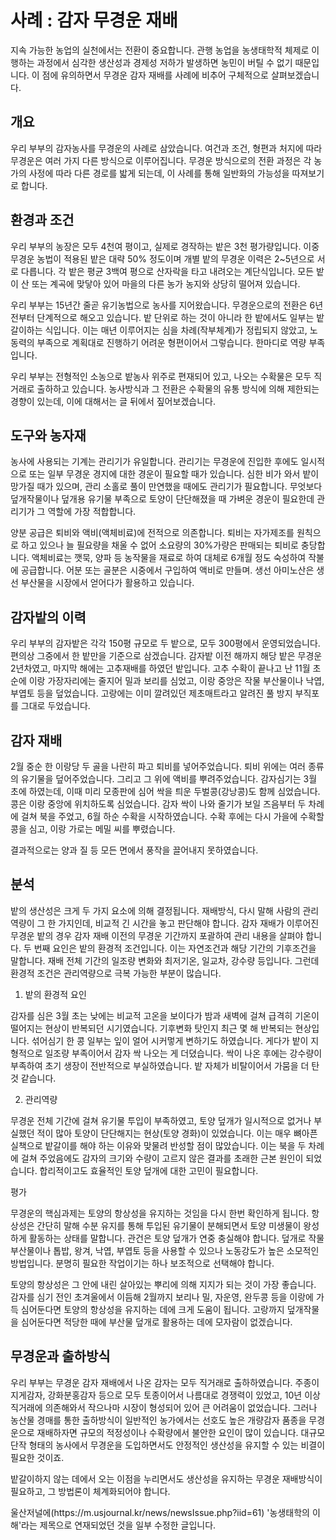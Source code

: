 # 사례 : 감자 무경운 재배

 지속 가능한 농업의 실천에서는 전환이 중요합니다. 관행 농업을 농생태학적 체제로 이행하는 과정에서 심각한 생산성과 경제성 저하가 발생하면 농민이 버틸 수 없기 때문입니다. 이 점에 유의하면서 무경운 감자 재배를 사례에 비추어 구체적으로 살펴보겠습니다.

## 개요

 우리 부부의 감자농사를 무경운의 사례로 삼았습니다. 여건과 조건, 형편과 처지에 따라 무경운은 여러 가지 다른 방식으로 이루어집니다. 무경운 방식으로의 전환 과정은 각 농가의 사정에 따라 다른 경로를 밟게 되는데, 이 사례를 통해 일반화의 가능성을 따져보기로 합니다. 

## 환경과 조건

 우리 부부의 농장은 모두 4천여 평이고, 실제로 경작하는 밭은 3천 평가량입니다. 이중 무경운 농법이 적용된 밭은 대략 50% 정도이며 개별 밭의 무경운 이력은 2~5년으로 서로 다릅니다. 각 밭은 평균 3백여 평으로 산자락을 타고 내려오는 계단식입니다. 모든 밭이 산 또는 계곡에 맞닿아 있어 마을의 다른 농가 농지와 상당히 떨어져 있습니다.

 우리 부부는 15년간 줄곧 유기농법으로 농사를 지어왔습니다. 무경운으로의 전환은 6년 전부터 단계적으로 해오고 있습니다. 밭 단위로 하는 것이 아니라 한 밭에서도 일부는 밭갈이하는 식입니다. 이는 매년 이루어지는 심을 차례(작부체계)가 정립되지 않았고, 노동력의 부족으로 계획대로 진행하기 어려운 형편이어서 그렇습니다. 한마디로 역량 부족입니다.

 우리 부부는 전형적인 소농으로 밭농사 위주로 편재되어 있고, 나오는 수확물은 모두 직거래로 출하하고 있습니다. 농사방식과 그 전환은 수확물의 유통 방식에 의해 제한되는 경향이 있는데, 이에 대해서는 글 뒤에서 짚어보겠습니다.

## 도구와 농자재

 농사에 사용되는 기계는 관리기가 유일합니다. 관리기는 무경운에 진입한 후에도 일시적으로 또는 일부 무경운 경지에 대한 경운이 필요할 때가 있습니다. 심한 비가 와서 밭이 망가질 때가 있으며, 관리 소홀로 풀이 만연했을 때에도 관리기가 필요합니다. 무엇보다 덮개작물이나 덮개용 유기물 부족으로 토양이 단단해졌을 때 가벼운 경운이 필요한데 관리기가 그 역할에 가장 적합합니다.

 양분 공급은 퇴비와 액비(액체비료)에 전적으로 의존합니다. 퇴비는 자가제조를 원칙으로 하고 있으나 늘 필요량을 채울 수 없어 소요량의 30%가량은 판매되는 퇴비로 충당합니다. 액체비료는 깻묵, 양파 등 농작물을 재료로 하여 대체로 6개월 정도 숙성하여 작불에 공급합니다. 어분 또는 골분은 시중에서 구입하여 액비로 만들며. 생선 아미노산은 생선 부산물을 시장에서 얻어다가 활용하고 있습니다.

## 감자밭의 이력

 우리 부부의 감자밭은 각각 150평 규모로 두 밭으로, 모두 300평에서 운영되었습니다. 편의상 그중에서 한 밭만을 기준으로 삼겠습니다. 감자밭 이전 해까지 해당 밭은 무경운 2년차였고, 마지막 해에는 고추재배를 하였던 밭입니다. 고추 수확이 끝나고 난 11월 초순에 이랑 가장자리에는 줄지어 밀과 보리를 심었고, 이랑 중앙은 작물 부산물이나 낙엽, 부엽토 등을 덮었습니다. 고랑에는 이미 깔려있던 제초매트라고 알려진 풀 방지 부직포를 그대로 두었습니다.

## 감자 재배

 2월 중순 한 이랑당 두 골을 나란히 파고 퇴비를 넣어주었습니다. 퇴비 위에는 여러 종류의 유기물을 덮어주었습니다. 그리고 그 위에 액비를 뿌려주었습니다. 감자심기는 3월 초에 하였는데, 이때 미리 모종판에 심어 싹을 틔운 두벌콩(강낭콩)도 함께 심었습니다. 콩은 이랑 중앙에 위치하도록 심었습니다. 감자 싹이 나와 줄기가 보일 즈음부터 두 차례에 걸쳐 북을 주었고, 6월 하순 수확을 시작하였습니다. 수확 후에는 다시 가을에 수확할 콩을 심고, 이랑 가로는 메밀 씨를 뿌렸습니다.

 결과적으로는 양과 질 등 모든 면에서 풍작을 끌어내지 못하였습니다.

## 분석

 밭의 생산성은 크게 두 가지 요소에 의해 결정됩니다. 재배방식, 다시 말해 사람의 관리역량이 그 한 가지인데, 비교적 긴 시간을 놓고 판단해야 합니다. 감자 재배가 이루어진 무경운 밭의 경우 감자 재배 이전의 무경운 기간까지 포괄하여 관리 내용을 살펴야 합니다. 두 번째 요인은 밭의 환경적 조건입니다. 이는 자연조건과 해당 기간의 기후조건을 말합니다. 재배 전체 기간의 일조량 변화와 최저기온, 일교차, 강수량 등입니다. 그런데 환경적 조건은 관리역량으로 극복 가능한 부분이 많습니다.       

1) 밭의 환경적 요인

 감자를 심은 3월 초는 낮에는 비교적 고온을 보이다가 밤과 새벽에 걸쳐 급격히 기온이 떨어지는 현상이 반복되던 시기였습니다. 기후변화 탓인지 최근 몇 해 반복되는 현상입니다. 섞어심기 한 콩 일부는 잎이 얼어 시커멓게 변하기도 하였습니다. 게다가 밭이 지형적으로 일조량 부족이어서 감자 싹 나오는 게 더뎠습니다. 싹이 나온 후에는 강수량이 부족하여 초기 생장이 전반적으로 부실하였습니다. 밭 자체가 비탈이어서 가뭄을 더 탄 것 같습니다.


2) 관리역량         

 무경운 전체 기간에 걸쳐 유기물 투입이 부족하였고, 토양 덮개가 일시적으로 없거나 부실했던 적이 많아 토양이 단단해지는 현상(토양 경화)이 있었습니다. 이는 매우 뼈아픈 실책으로 밭갈이를 해야 하는 이유와 맞물려 반성할 점이 많았습니다. 이는 북을 두 차례에 걸쳐 주었음에도 감자의 크기와 수량이 고르지 않은 결과를 초래한 근본 원인이 되었습니다. 합리적이고도 효율적인 토양 덮개에 대한 고민이 필요합니다.

평가

 무경운의 핵심과제는 토양의 항상성을 유지하는 것임을 다시 한번 확인하게 됩니다. 항상성은 간단히 말해 수분 유지를 통해 투입된 유기물이 분해되면서 토양 미생물이 왕성하게 활동하는 상태를 말합니다. 관건은 토양 덮개가 연중 충실해야 합니다. 덮개로 작물 부산물이나 톱밥, 왕겨, 낙엽, 부엽토 등을 사용할 수 있으나 노동강도가 높은 소모적인 방법입니다. 분명히 필요한 작업이기는 하나 보조적으로 선택해야 합니다.

 토양의 항상성은 그 안에 내린 살아있는 뿌리에 의해 지지가 되는 것이 가장 좋습니다. 감자를 심기 전인 초겨울에서 이듬해 2월까지 보리나 밀, 자운영, 완두콩 등을 이랑에 가득 심어둔다면 토양의 항상성을 유지하는 데에 크게 도움이 됩니다. 고랑까지 덮개작물을 심어둔다면 적당한 때에 부산물 덮개로 활용하는 데에 모자람이 없겠습니다.

## 무경운과 출하방식

 우리 부부는 무경운 감자 재배에서 나온 감자는 모두 직거래로 출하하였습니다. 주종이 지게감자, 강화분홍감자 등으로 모두 토종이어서 나름대로 경쟁력이 있었고, 10년 이상 직거래에 의존해와서 작으나마 시장이 형성되어 있어 큰 어려움이 없었습니다. 그러나 농산물 경매를 통한 출하방식이 일반적인 농가에서는 선호도 높은 개량감자 품종을 무경운으로 재배하자면 규모의 적정성이나 수확량에서 불안한 요인이 많이 있습니다. 대규모 단작 형태의 농사에서 무경운을 도입하면서도 안정적인 생산성을 유지할 수 있는 비결이 필요한 것이죠.

 밭갈이하지 않는 데에서 오는 이점을 누리면서도 생산성을 유지하는 무경운 재배방식이 필요하고, 그 방법론이 체계화되어야 합니다.

 <Callout>
울산저널에(https://m.usjournal.kr/news/newsIssue.php?iid=61) '농생태학의 이해'라는 제목으로 연재되었던 것을 일부 수정한 글입니다.
</Callout>